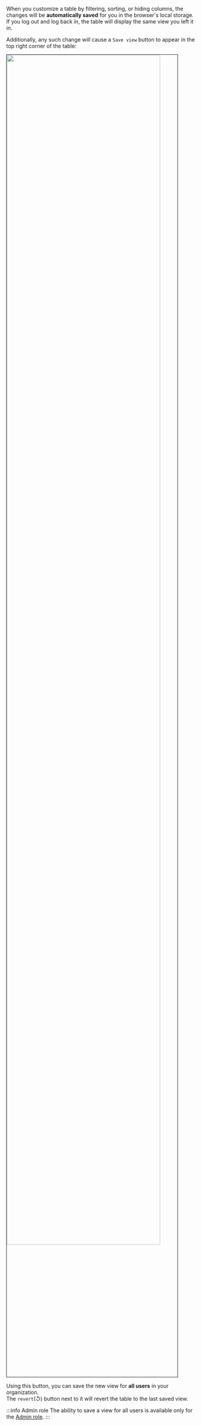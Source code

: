 When you customize a table by filtering, sorting, or hiding columns, the changes will be **automatically saved** for you in the browser's local storage. If you log out and log back in, the table will display the same view you left it in.  

Additionally, any such change will cause a `Save view` button to appear in the top right corner of the table:

<img src='/img/software-catalog/widgets/saveTableView.png' width='90%' border='1px' />

Using this button, you can save the new view for **all users** in your organization.  
The `revert`(↺) button next to it will revert the table to the last saved view.

:::info Admin role
The ability to save a view for all users is available only for the [Admin role](/sso-rbac/users-and-teams/manage-users-teams#roles--permissions).
:::